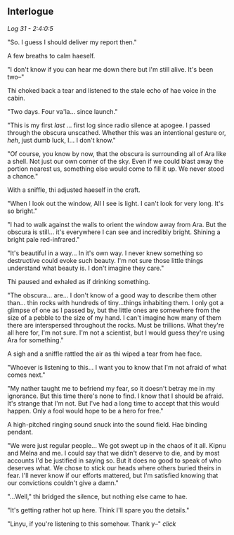 ## Interlogue

*Log 31 - 2:4:0:5*


"So. I guess I should deliver my report then."

A few breaths to calm haeself.

"I don't know if you can hear me down there but I'm still alive. It's been two–"

Thi choked back a tear and listened to the stale echo of hae voice in the cabin.

"Two days. Four va'la... since launch."

"This is my first *last* ... first log since radio silence at apogee. I passed through the obscura unscathed. Whether this was an intentional gesture or, *heh*, just dumb luck, I... I don't know."

"Of course, you know by now, that the obscura is surrounding all of Ara like a shell. Not just our own corner of the sky. Even if we could blast away the portion nearest us, something else would come to fill it up. We never stood a chance."

With a sniffle, thi adjusted haeself in the craft.

"When I look out the window, All I see is light. I can't look for very long. It's so bright."

"I had to walk against the walls to orient the window away from Ara. But the obscura is still... it's everywhere I can see and incredibly bright. Shining a bright pale red-infrared."

"It's beautiful in a way... In it's own way. I never knew something so destructive could evoke such beauty. I'm not sure those little things understand what beauty is. I don't imagine they care."

Thi paused and exhaled as if drinking something.

"The obscura... are... I don't know of a good way to describe them other than... thin rocks with hundreds of tiny...things inhabiting them. I only got a glimpse of one as I passed by, but the little ones are somewhere from the size of a pebble to the size of my hand. I can't imagine how many of them there are interspersed throughout the rocks. Must be trillions. What they're all here for, I'm not sure. I'm not a scientist, but I would guess they're using Ara for something."

A sigh and a sniffle rattled the air as thi wiped a tear from hae face.

"Whoever is listening to this... I want you to know that I'm not afraid of what comes next."

"My nather taught me to befriend my fear, so it doesn't betray me in my ignorance. But this time there's none to find. I know that I should be afraid. It's strange that I'm not. But I've had a long time to accept that this would happen. Only a fool would hope to be a hero for free."

A high-pitched ringing sound snuck into the sound field. Hae binding pendant.

"We were just regular people... We got swept up in the chaos of it all. Kipnu and Melna and me. I could say that we didn't deserve to die, and by most accounts I'd be justified in saying so. But it does no good to speak of who deserves what. We chose to stick our heads where others buried theirs in fear. I'll never know if our efforts mattered, but I'm satisfied knowing that our convictions couldn't give a damn."

"...Well," thi bridged the silence, but nothing else came to hae.

"It's getting rather hot up here. Think I'll spare you the details."

"Linyu, if you're listening to this somehow. Thank y–" *click*
